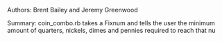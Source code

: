 Authors: Brent Bailey and Jeremy Greenwood

Summary: coin_combo.rb takes a Fixnum and tells the user the minimum amount of quarters, nickels, dimes and pennies required to reach that nu